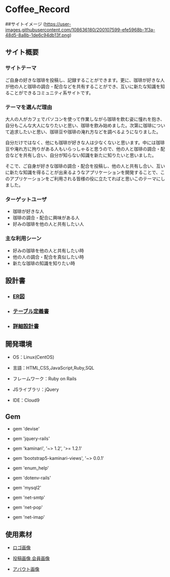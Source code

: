# Coffee_Record

##サイトイメージ
(https://user-images.githubusercontent.com/108636180/200107599-efe5968b-1f3a-48d5-8a8b-1de6c94db13f.png)

## サイト概要
### サイトテーマ
ご自身の好きな珈琲を投稿し、記録することができます。更に、珈琲が好きな人が他の人と珈琲の調合・配合などを共有することができ、互いに新たな知識を知ることができるコミュニティ系サイトです。

### テーマを選んだ理由
大人の人がカフェでパソコンを使って作業しながら珈琲を飲む姿に憧れを抱き、自分もこんな大人になりたいと思い、珈琲を飲み始めました。次第に珈琲について追求したいと思い、珈琲豆や珈琲の淹れ方などを調べるようになりました。

自分だけではなく、他にも珈琲が好きな人は少なくないと思います。中には珈琲豆や淹れ方に拘りがある人もいらっしゃると思うので、他の人と珈琲の調合・配合などを共有し合い、自分が知らない知識を新たに知りたいと思いました。

そこで、ご自身が好きな珈琲の調合・配合を投稿し、他の人と共有し合い、互いに新たな知識を得ることが出来るようなアプリケーションを開発することで、このアプリケーションをご利用される皆様の役に立たてればと思いこのテーマにしました。


### ターゲットユーザ
* 珈琲が好きな人
* 珈琲の調合・配合に興味がある人
* 好みの珈琲を他の人と共有したい人

### 主な利用シーン
* 好みの珈琲を他の人と共有したい時
* 他の人の調合・配合を真似したい時
* 新たな珈琲の知識を知りたい時

## 設計書

* ### [ER図](https://user-images.githubusercontent.com/108636180/199973176-82c4d3d4-b161-4f32-994f-44c0f60c838c.png)

* ### [テーブル定義書](https://docs.google.com/spreadsheets/d/1HgHYSwYrOHEXSg3zsc3QAhnfIDWnsQ1O2WPpUd8uE3Y/edit?usp=sharing)

* ### [詳細設計書](https://docs.google.com/spreadsheets/d/1d5J1AhK0zb-jNA6F9Lsxc0k5jqCvYsQO-6RSciXMhPE/edit?usp=sharing)


## 開発環境

* OS：Linux(CentOS)

* 言語：HTML,CSS,JavaScript,Ruby,SQL

* フレームワーク：Ruby on Rails

* JSライブラリ：jQuery

* IDE：Cloud9


## Gem

* gem 'devise'

* gem 'jquery-rails'

* gem 'kaminari', '~> 1.2', '>= 1.2.1'

* gem 'bootstrap5-kaminari-views', '~> 0.0.1'

* gem 'enum_help'

* gem 'dotenv-rails'

* gem 'mysql2'

* gem 'net-smtp'

* gem 'net-pop'

* gem 'net-imap'


## 使用素材

* [ロゴ画像](https://www.canva.com/ja_jp/create/logos/)

* [投稿画像,会員画像](https://www.shopify.com/jp/tools/logo-maker)

* [アバウト画像](https://pixabay.com/ja/)